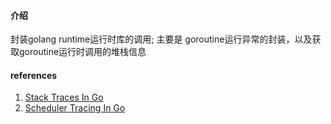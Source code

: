 #### 介绍

封装golang runtime运行时库的调用; 主要是 goroutine运行异常的封装，以及获取goroutine运行时调用的堆栈信息



#### references

1. [Stack Traces In Go](https://colobu.com/2016/04/19/Stack-Traces-In-Go/)
2. [Scheduler Tracing In Go](https://colobu.com/2016/04/19/Scheduler-Tracing-In-Go/)


